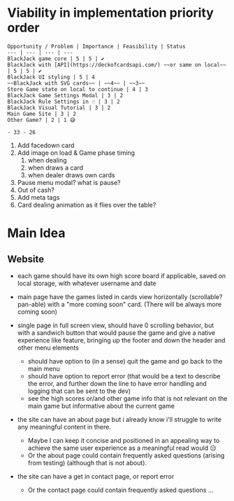 # Viability in implementation priority order
    Opportunity / Problem | Importance | Feasibility | Status
    --- | --- | --- | ---
    BlackJack game core | 5 | 5 | ✔
    BlackJack with [API](https://deckofcardsapi.com/) ~~or same on local~~ | 5 | 5 | ✔
    BlackJack UI styling | 5 | 4
    ~~BlackJack with SVG cards~~ | ~~4~~ | ~~3~~
    Store Game state on local to continue | 4 | 3
    BlackJack Game Settings Modal | 3 | 2
    BlackJack Rule Settings in ☝ | 3 | 2
    BlackJack Visual Tutorial | 3 | 2
    Main Game Site | 3 | 2
    Other Game? | 2 | 1 😅

    - 33 - 26

1. Add facedown card
1. Add image on load & Game phase timing
    1. when dealing
    1. when draws a card
    1. when dealer draws own cards
1. Pause menu modal? what is pause?
1. Out of cash?
1. Add meta tags
1. Card dealing animation as it flies over the table?

# Main Idea
## Website
- each game should have its own high score board if applicable, saved on local storage, with whatever username and date
- main page have the games listed in cards view horizontally (scrollable? pan-able) with a "more coming soon" card. (There will be always more coming soon)
- single page in full screen view, should have 0 scrolling behavior, but with a sandwich button that would pause the game and give a native experience like feature, bringing up the footer and down the header and other menu elements
    - should have option to (in a sense) quit the game and go back to the main menu
    - should have option to report error (that would be a text to describe the error, and further down the line to have error handling and logging that can be sent to the dev)
    - see the high scores or/and other game info that is not relevant on the main game but informative about the current game

- the site can have an about page but i already know i'll struggle to write any meaningful content in there. 
    - Maybe I can keep it concise and positioned in an appealing way to achieve the same user experience as a meaningful read would 😑
    - Or the about page could contain frequently asked questions (arising from testing) (although that is not about).

- the site can have a get in contact page, or report error
    - Or the contact page could contain frequently asked questions ...
